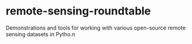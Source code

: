 # remote-sensing-roundtable
Demonstrations and tools for working with various open-source remote sensing datasets in Pytho.n
